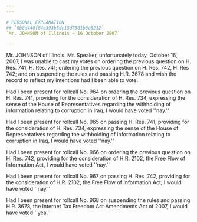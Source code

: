 ```yaml
---
---

# PERSONAL EXPLANATION
## `0b8d440f64e393b5dc15d7581b6e6212`
`Mr. JOHNSON of Illinois — 16 October 2007`

---
```



Mr. JOHNSON of Illinois. Mr. Speaker, unfortunately today, October 
16, 2007, I was unable to cast my votes on ordering the previous 
question on H. Res. 741, H. Res. 741; ordering the previous question on 
H. Res. 742, H. Res 742; and on suspending the rules and passing H.R. 
3678 and wish the record to reflect my intentions had I been able to 
vote.

Had I been present for rollcall No. 964 on ordering the previous 
question on H. Res. 741, providing for the consideration of H. Res. 
734, expressing the sense of the House of Representatives regarding the 
withholding of information relating to corruption in Iraq, I would have 
voted ''nay.''

Had I been present for rollcall No. 965 on passing H. Res. 741, 
providing for the consideration of H. Res. 734, expressing the sense of 
the House of Representatives regarding the withholding of information 
relating to corruption in Iraq, I would have voted ''nay.''

Had I been present for rollcall No. 966 on ordering the previous 
question on H. Res. 742, providing for the consideration of H.R. 2102, 
the Free Flow of Information Act, I would have voted ''nay.''

Had I been present for rollcall No. 967 on passing H. Res. 742, 
providing for the consideration of H.R. 2102, the Free Flow of 
Information Act, I would have voted ''nay.''

Had I been present for rollcall No. 968 on suspending the rules and 
passing H.R. 3678, the Internet Tax Freedom Act Amendments Act of 2007, 
I would have voted ''yea.''
